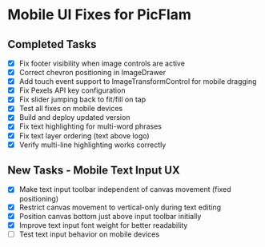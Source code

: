 # Mobile UI Fixes for PicFlam

## Completed Tasks
- [x] Fix footer visibility when image controls are active
- [x] Correct chevron positioning in ImageDrawer
- [x] Add touch event support to ImageTransformControl for mobile dragging
- [x] Fix Pexels API key configuration
- [x] Fix slider jumping back to fit/fill on tap
- [x] Test all fixes on mobile devices
- [x] Build and deploy updated version
- [x] Fix text highlighting for multi-word phrases
- [x] Fix text layer ordering (text above logo)
- [x] Verify multi-line highlighting works correctly

## New Tasks - Mobile Text Input UX
- [x] Make text input toolbar independent of canvas movement (fixed positioning)
- [x] Restrict canvas movement to vertical-only during text editing
- [x] Position canvas bottom just above input toolbar initially
- [x] Improve text input font weight for better readability
- [ ] Test text input behavior on mobile devices

